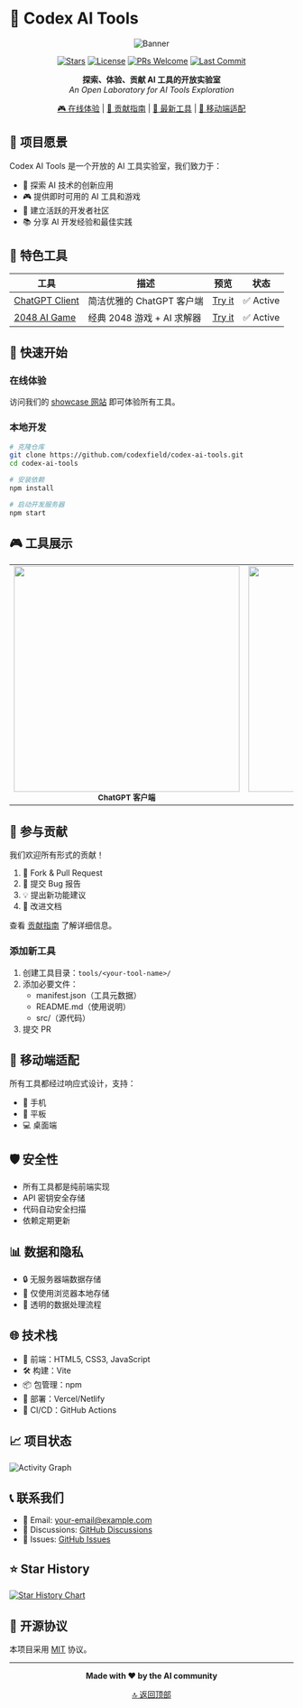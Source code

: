 # 🚀 Codex AI Tools

<div align="center">

![Banner](https://via.placeholder.com/800x200/10a37f/ffffff?text=Codex+AI+Tools)

[![Stars](https://img.shields.io/github/stars/codexfield/codex-ai-tools?style=social)](https://github.com/codexfield/codex-ai-tools/stargazers)
[![License](https://img.shields.io/badge/license-MIT-blue.svg)](LICENSE)
[![PRs Welcome](https://img.shields.io/badge/PRs-welcome-brightgreen.svg)](CONTRIBUTING.md)
[![Last Commit](https://img.shields.io/github/last-commit/codexfield/codex-ai-tools)](https://github.com/codexfield/codex-ai-tools/commits/main)

**探索、体验、贡献 AI 工具的开放实验室**  
*An Open Laboratory for AI Tools Exploration*

[🎮 在线体验](https://codex-ai-tools.vercel.app) | [📖 贡献指南](CONTRIBUTING.md) | [🌟 最新工具](#featured-tools) | [📱 移动端适配](#mobile-support)

</div>

## 🎯 项目愿景

Codex AI Tools 是一个开放的 AI 工具实验室，我们致力于：

- 🔬 探索 AI 技术的创新应用
- 🎮 提供即时可用的 AI 工具和游戏
- 🤝 建立活跃的开发者社区
- 📚 分享 AI 开发经验和最佳实践

## 🌟 特色工具

| 工具 | 描述 | 预览 | 状态 |
|------|------|------|------|
| [ChatGPT Client](tools/chat-gpt) | 简洁优雅的 ChatGPT 客户端 | [Try it](https://codex-ai-tools.vercel.app/chat-gpt) | ✅ Active |
| [2048 AI Game](tools/game-2048) | 经典 2048 游戏 + AI 求解器 | [Try it](https://codex-ai-tools.vercel.app/game-2048) | ✅ Active |

## 🚀 快速开始

### 在线体验

访问我们的 [showcase 网站](https://codex-ai-tools.vercel.app) 即可体验所有工具。

### 本地开发

```bash
# 克隆仓库
git clone https://github.com/codexfield/codex-ai-tools.git
cd codex-ai-tools

# 安装依赖
npm install

# 启动开发服务器
npm start
```

## 🎮 工具展示

<div align="center">
<table>
<tr>
<td align="center">
    <img src="docs/images/chat-preview.png" width="400px"/><br />
    <sub><b>ChatGPT 客户端</b></sub>
</td>
<td align="center">
    <img src="docs/images/2048-preview.png" width="400px"/><br />
    <sub><b>2048 AI 游戏</b></sub>
</td>
</tr>
</table>
</div>

## 🤝 参与贡献

我们欢迎所有形式的贡献！

1. 🔄 Fork & Pull Request
2. 🐛 提交 Bug 报告
3. 💡 提出新功能建议
4. 📖 改进文档

查看 [贡献指南](CONTRIBUTING.md) 了解详细信息。

### 添加新工具

1. 创建工具目录：`tools/<your-tool-name>/`
2. 添加必要文件：
   - manifest.json（工具元数据）
   - README.md（使用说明）
   - src/（源代码）
3. 提交 PR

## 📱 移动端适配

所有工具都经过响应式设计，支持：
- 📱 手机
- 📱 平板
- 💻 桌面端

## 🛡️ 安全性

- 所有工具都是纯前端实现
- API 密钥安全存储
- 代码自动安全扫描
- 依赖定期更新

## 📊 数据和隐私

- 🔒 无服务器端数据存储
- 💾 仅使用浏览器本地存储
- 🤝 透明的数据处理流程

## 🌐 技术栈

- 🎨 前端：HTML5, CSS3, JavaScript
- 🛠️ 构建：Vite
- 📦 包管理：npm
- 🚀 部署：Vercel/Netlify
- 🔄 CI/CD：GitHub Actions

## 📈 项目状态

![Activity Graph](https://activity-graph.herokuapp.com/graph?username=codexfield&theme=minimal)

## 📞 联系我们

- 📧 Email: [your-email@example.com](mailto:your-email@example.com)
- 💬 Discussions: [GitHub Discussions](https://github.com/codexfield/codex-ai-tools/discussions)
- 🐛 Issues: [GitHub Issues](https://github.com/codexfield/codex-ai-tools/issues)

## ⭐ Star History

[![Star History Chart](https://api.star-history.com/svg?repos=codexfield/codex-ai-tools&type=Date)](https://star-history.com/#codexfield/codex-ai-tools&Date)

## 📜 开源协议

本项目采用 [MIT](LICENSE) 协议。

---

<div align="center">

**Made with ❤️ by the AI community**

[🔝 返回顶部](#-codex-ai-tools)

</div>